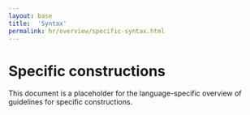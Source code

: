 ```yaml
---
layout: base
title:  'Syntax'
permalink: hr/overview/specific-syntax.html
---
```


# Specific constructions

This document is a placeholder for the language-specific overview of
guidelines for specific constructions.
